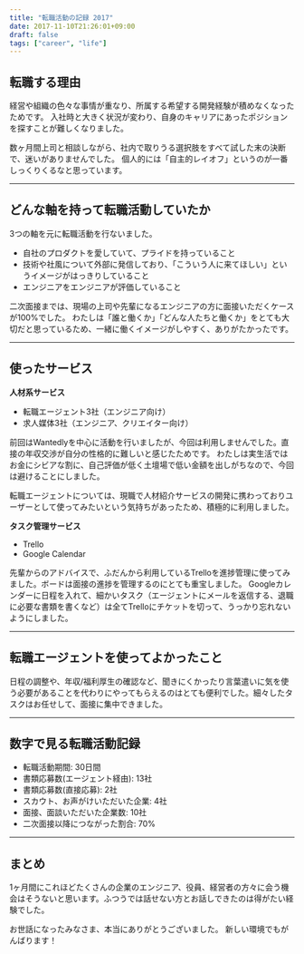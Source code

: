 ```yaml
---
title: "転職活動の記録 2017"
date: 2017-11-10T21:26:01+09:00
draft: false
tags: ["career", "life"]
---
```

## 転職する理由
経営や組織の色々な事情が重なり、所属する希望する開発経験が積めなくなったためです。
入社時と大きく状況が変わり、自身のキャリアにあったポジションを探すことが難しくなりました。

数ヶ月間上司と相談しながら、社内で取りうる選択肢をすべて試した末の決断で、迷いがありませんでした。
個人的には「自主的レイオフ」というのが一番しっくりくるなと思っています。

***

## どんな軸を持って転職活動していたか
3つの軸を元に転職活動を行ないました。

* 自社のプロダクトを愛していて、プライドを持っていること
* 技術や社風について外部に発信しており、「こういう人に来てほしい」というイメージがはっきりしていること
* エンジニアをエンジニアが評価していること

二次面接までは、現場の上司や先輩になるエンジニアの方に面接いただくケースが100%でした。
わたしは「誰と働くか」「どんな人たちと働くか」をとても大切だと思っているため、一緒に働くイメージがしやすく、ありがたかったです。

***

## 使ったサービス
**人材系サービス**

* 転職エージェント3社（エンジニア向け）
* 求人媒体3社（エンジニア、クリエイター向け）

前回はWantedlyを中心に活動を行いましたが、今回は利用しませんでした。直接の年収交渉が自分の性格的に難しいと感じたためです。
わたしは実生活ではお金にシビアな割に、自己評価が低く土壇場で低い金額を出しがちなので、今回は避けることにしました。

転職エージェントについては、現職で人材紹介サービスの開発に携わっておりユーザーとして使ってみたいという気持ちがあったため、積極的に利用しました。

**タスク管理サービス**

* Trello
* Google Calendar

先輩からのアドバイスで、ふだんから利用しているTrelloを進捗管理に使ってみました。ボードは面接の進捗を管理するのにとても重宝しました。
Googleカレンダーに日程を入れて、細かいタスク（エージェントにメールを返信する、退職に必要な書類を書くなど）は全てTrelloにチケットを切って、うっかり忘れないようにしました。

***

## 転職エージェントを使ってよかったこと
日程の調整や、年収/福利厚生の確認など、聞きにくかったり言葉遣いに気を使う必要があることを代わりにやってもらえるのはとても便利でした。細々したタスクはお任せして、面接に集中できました。

***

## 数字で見る転職活動記録
* 転職活動期間: 30日間
* 書類応募数(エージェント経由): 13社
* 書類応募数(直接応募): 2社
* スカウト、お声がけいただいた企業: 4社
* 面接、面談いただいた企業数: 10社
* 二次面接以降につながった割合: 70%

***

## まとめ
1ヶ月間にこれほどたくさんの企業のエンジニア、役員、経営者の方々に会う機会はそうないと思います。ふつうでは話せない方とお話しできたのは得がたい経験でした。

お世話になったみなさま、本当にありがとうございました。
新しい環境でもがんばります！

